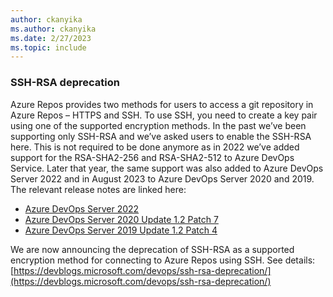 ```yaml
---
author: ckanyika
ms.author: ckanyika
ms.date: 2/27/2023
ms.topic: include
---
```


###  SSH-RSA deprecation 

Azure Repos provides two methods for users to access a git repository in Azure Repos – HTTPS and SSH. To use SSH, you need to create a key pair using one of the supported encryption methods. In the past we’ve been supporting only SSH-RSA and we’ve asked users to enable the SSH-RSA here. This is not required to be done anymore as in 2022 we’ve added support for the RSA-SHA2-256 and RSA-SHA2-512 to Azure DevOps Service. Later that year, the same support was also added to Azure DevOps Server 2022 and in August 2023 to Azure DevOps Server 2020 and 2019. The relevant release notes are linked here:

* [Azure DevOps Server 2022](/azure/devops/server/release-notes/azuredevops2022?view=azure-devops#azure-devops-server-2022-rc2-release-date-october-25-2022)
* [Azure DevOps Server 2020 Update 1.2 Patch 7](/azure/devops/server/release-notes/azuredevops2020u1?view=azure-devops#azure-devops-server-2020-update-12-patch-7-release-date-august-8-2023)
* [Azure DevOps Server 2019 Update 1.2 Patch 4](/azure/devops/server/release-notes/azuredevops2019u1?view=azure-devops#azure-devops-server-2019-update-12-patch-4-release-date-august-8-2023)

We are now announcing the deprecation of SSH-RSA as a supported encryption method for connecting to Azure Repos using SSH.
See details: [https://devblogs.microsoft.com/devops/ssh-rsa-deprecation/](https://devblogs.microsoft.com/devops/ssh-rsa-deprecation/) 
